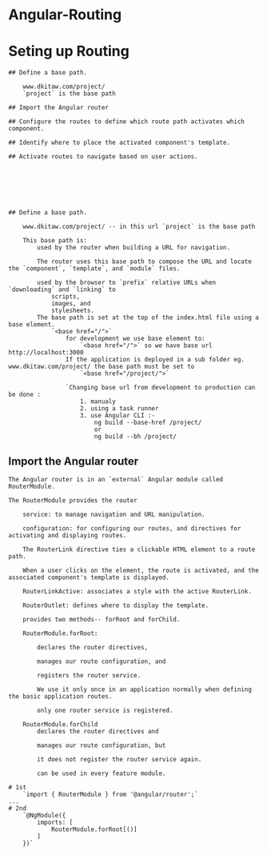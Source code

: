 # Angular-Routing

# Seting up Routing
    ## Define a base path.

        www.dkitaw.com/project/
        `project` is the base path

    ## Import the Angular router 

    ## Configure the routes to define which route path activates which component.

    ## Identify where to place the activated component's template.

    ## Activate routes to navigate based on user actions. 







    ## Define a base path.

        www.dkitaw.com/project/ -- in this url `project` is the base path

        This base path is:
            used by the router when building a URL for navigation. 
        
            The router uses this base path to compose the URL and locate the `component`, `template`, and `module` files. 
        
            used by the browser to `prefix` relative URLs when `downloading` and `linking` to 
                scripts, 
                images, and 
                stylesheets. 
            The base path is set at the top of the index.html file using a base element.
                `<base href="/">`
                    for development we use base element to:
                        `<base href="/">` so we have base url http://localhost:3000
                    If the application is deployed in a sub folder eg. www.dkitaw.com/project/ the base path must be set to 
                        `<base href="/project/">`
                    
                    `Changing base url from development to production can be done :
                        1. manualy
                        2. using a task runner
                        3. use Angular CLI :- 
                            ng build --base-href /project/
                            or
                            ng build --bh /project/

## Import the Angular router

    The Angular router is in an `external` Angular module called RouterModule. 
    
    The RouterModule provides the router 
        
        service: to manage navigation and URL manipulation.

        configuration: for configuring our routes, and directives for activating and displaying routes. 
        
        The RouterLink directive ties a clickable HTML element to a route path. 
        
        When a user clicks on the element, the route is activated, and the associated component's template is displayed.

        RouterLinkActive: associates a style with the active RouterLink. 

        RouterOutlet: defines where to display the template.

        provides two methods-- forRoot and forChild. 
        
        RouterModule.forRoot:

            declares the router directives, 
            
            manages our route configuration, and 
            
            registers the router service. 
            
            We use it only once in an application normally when defining the basic application routes.

            only one router service is registered.

        RouterModule.forChild 
            declares the router directives and 
            
            manages our route configuration, but 
            
            it does not register the router service again.

            can be used in every feature module.

    # 1st
        `import { RouterModule } from '@angular/router';`
    ...
    # 2nd
        `@NgModule({
            imports: [
                RouterModule.forRoot[()]
            ]
        })`